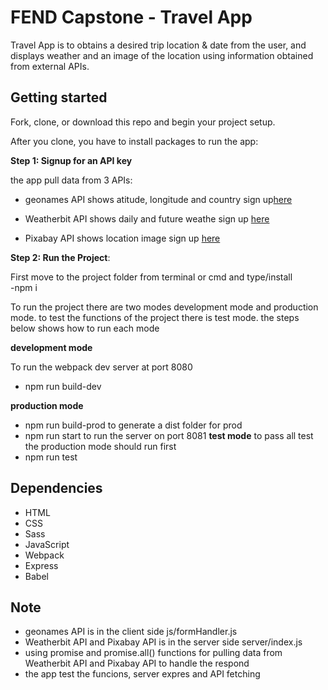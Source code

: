 # FEND Capstone - Travel App
Travel App is to obtains a desired trip location & date from the user, and displays weather and an image of the location using information obtained from external APIs.

## Getting started
Fork, clone, or download this repo and begin your project setup.

After you clone, you have to install packages to run the app:

**Step 1: Signup for an API key**

  the app pull data from 3 APIs:
  - geonames API shows atitude, longitude and  country  sign up[here](http://www.geonames.org/export/web-services.html)
  * Weatherbit API shows daily and future weathe sign up [here](https://www.weatherbit.io/account/create)
  -  Pixabay API shows location image sign up [here](https://pixabay.com/api/docs/)
  
  
  **Step 2: Run the Project**:
  
First move to the project folder from terminal or cmd and type/install  
-npm i

  To run the project there are two modes development mode and production mode. to test the functions of the project there is test mode. the steps below shows how to run each mode
  
  **development mode**
  
To run the webpack dev server at port 8080
- npm run build-dev

**production mode**

- npm run build-prod to generate a dist folder for prod
- npm run start to run the server on port 8081
**test mode**
to pass all test the production mode should run first
- npm run test
  
## Dependencies
- HTML
- CSS
- Sass
- JavaScript
- Webpack
- Express
- Babel

## Note
-  geonames API is in the client side js/formHandler.js
-  Weatherbit API and Pixabay API is in the server side server/index.js
- using promise and promise.all() functions for pulling data from Weatherbit API and Pixabay API  to handle the respond
-  the app test the funcions, server expres and API fetching 
